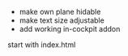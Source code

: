 - make own plane hidable
- make text size adjustable
- add working in-cockpit addon

start with index.html